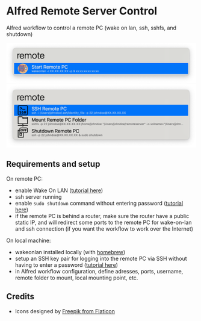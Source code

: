 # Alfred Remote Server Control

Alfred workflow to control a remote PC (wake on lan, ssh, sshfs, and shutdown)

<img src="screen1.png" alt="Screenshot 1" style="zoom:50%;" />
<img src="screen2.png" alt="Screenshot 2" style="zoom:50%;" />

## Requirements and setup

On remote PC:
- enable Wake On LAN ([tutorial here](https://www.howtogeek.com/70374/how-to-geek-explains-what-is-wake-on-lan-and-how-do-i-enable-it/))
- ssh server running
- enable `sudo shutdown` command without entering password ([tutorial here](https://stackoverflow.com/questions/25896524/shutdown-in-linux-without-sudo)) 
- if the remote PC is behind a router, make sure the router have a public static IP, and will redirect some ports to the remote PC for wake-on-lan and ssh connection (if you want the workflow to work over the Internet) 

On local machine:
- wakeonlan installed locally (with [homebrew](https://formulae.brew.sh/formula/wakeonlan))
- setup an SSH key pair for logging into the remote PC via SSH without having to enter a password ([tutorial here](https://www.pragmaticlinux.com/2021/05/configure-ssh-for-login-without-a-password/))
- in Alfred workflow configuration, define adresses, ports, username, remote folder to mount, local mounting point, etc.

## Credits 

- Icons designed by [Freepik from Flaticon](https://www.flaticon.com/authors/freepik)

